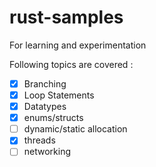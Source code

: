 # rust-samples
For learning and experimentation

Following topics are covered : 

- [x] Branching
- [x] Loop Statements
- [x] Datatypes
- [x] enums/structs
- [ ] dynamic/static allocation
- [x] threads
- [ ] networking
